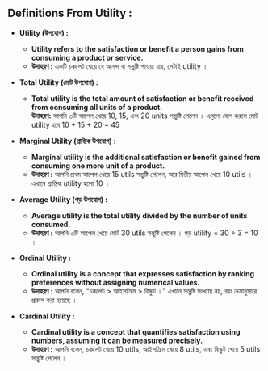## Definitions From Utility :  

- **Utility (উপযোগ) :**  
   - **Utility refers to the satisfaction or benefit a person gains from consuming a product or service.**  
   - **উদাহরণ :** একটি চকলেট খেয়ে যে আনন্দ বা সন্তুষ্টি পাওয়া যায়, সেটাই utility ।  

- **Total Utility (মোট উপযোগ) :**  
   - **Total utility is the total amount of satisfaction or benefit received from consuming all units of a product.**  
   **উদাহরণ:** আপনি ৩টি আপেল খেয়ে 10, 15, এবং 20 units সন্তুষ্টি পেলেন । এগুলো যোগ করলে মোট utility হবে 10 + 15 + 20 = 45 ।  

- **Marginal Utility (প্রান্তিক উপযোগ) :**  
   - **Marginal utility is the additional satisfaction or benefit gained from consuming one more unit of a product.**  
   - **উদাহরণ :** আপনি প্রথম আপেল খেয়ে 15 utils সন্তুষ্টি পেলেন, আর দ্বিতীয় আপেল খেয়ে 10 utils । এখানে প্রান্তিক utility হলো 10 ।  

- **Average Utility (গড় উপযোগ) :**  
   - **Average utility is the total utility divided by the number of units consumed.**  
   - **উদাহরণ :** আপনি ৩টি আপেল খেয়ে মোট 30 utils সন্তুষ্টি পেলেন । গড় utility = 30 ÷ 3 = 10 ।  

- **Ordinal Utility :**  
   - **Ordinal utility is a concept that expresses satisfaction by ranking preferences without assigning numerical values.**  
   - **উদাহরণ :** আপনি বলেন, "চকলেট > আইসক্রিম > বিস্কুট ।" এখানে সন্তুষ্টি সংখ্যায় নয়, বরং ক্রমানুসারে প্রকাশ করা হয়েছে ।  

- **Cardinal Utility :**  
   - **Cardinal utility is a concept that quantifies satisfaction using numbers, assuming it can be measured precisely.**  
   - **উদাহরণ :** আপনি বলেন, চকলেট খেয়ে 10 utils, আইসক্রিম খেয়ে 8 utils, এবং বিস্কুট খেয়ে 5 utils সন্তুষ্টি পেলেন । 